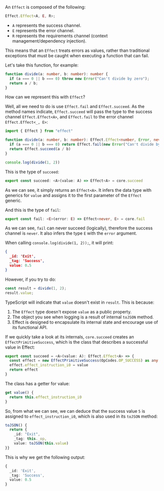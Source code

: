 An `Effect` is composed of the following:

```ts
Effect.Effect<A, E, R>;
```

- `A` represents the success channel.
- `E` represents the error channel.
- `R` represents the requirements channel (context management/dependency injection).

This means that an `Effect` treats errors as values, rather than traditional exceptions that must be caught when executing a function that can fail.

Let's take this function, for example:

```ts
function divide(a: number, b: number): number {
  if (a === 0 || b === 0) throw new Error("Can't divide by zero");
  return a / b;
}
```

How can we represent this with `Effect`?

Well, all we need to do is use `Effect.fail` and `Effect.succeed`. As the method names indicate, `Effect.succeed` will pass the type to the success channel `Effect.Effect<A>`, and `Effect.fail` to the error channel `Effect.Effect<_, E>`:

```ts
import { Effect } from "effect"

function divide(a: number, b: number): Effect.Effect<number, Error, never> {
  if (a === 0 || b === 0) return Effect.fail(new Error("Can't divide by zero"))
  return Effect.succeed(a / b)
}

console.log(divide(1, 2))
```

This is the type of `succeed`:

```ts
export const succeed: <A>(value: A) => Effect<A> = core.succeed
```

As we can see, it simply returns an `Effect<A>`. It infers the data type with generics for `value` and assigns it to the first parameter of the `Effect` generic.

And this is the type of `fail`:

```ts
export const fail: <E>(error: E) => Effect<never, E> = core.fail
```

As we can see, `fail` can never succeed (logically), therefore the success channel is `never`. It also infers the type `E` with the `error` argument.

When calling `console.log(divide(1, 2));`, it will print:

```json
{
  _id: 'Exit',
  _tag: 'Success',
  value: 0.5
}
```

However, if you try to do:

```ts
const result = divide(1, 2);
result.value;
```

TypeScript will indicate that `value` doesn't exist in `result`. This is because:

1. The `Effect` type doesn't expose `value` as a public property.
2. The object you see when logging is a result of internal `toJSON` method.
3. Effect is designed to encapsulate its internal state and encourage use of its functional API.

If we quickly take a look at its internals, `core.succeed` creates an `EffectPrimitiveSuccess`, which is the class that describes a successful value in Effect:

```ts
export const succeed = <A>(value: A): Effect.Effect<A> => {  
  const effect = new EffectPrimitiveSuccess(OpCodes.OP_SUCCESS) as any  
  effect.effect_instruction_i0 = value  
  return effect  
}
```

The class has a getter for value:

```ts
get value() {  
  return this.effect_instruction_i0  
}
```

So, from what we can see, we can deduce that the success value `5` is assigned to `effect_instruction_i0`, which is also used in its `toJSON` method:

```ts
toJSON() {  
  return {  
    _id: "Exit",  
    _tag: this._op,  
    value: toJSON(this.value)
}}
```

This is why we get the following output:

```ts
{
  _id: 'Exit',
  _tag: 'Success',
  value: 0.5
}
```